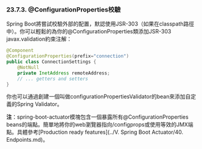 ### 23.7.3. @ConfigurationProperties校驗 

Spring Boot將嘗試校驗外部的配置，默認使用JSR-303（如果在classpath路徑中）。你可以輕鬆的為你的@ConfigurationProperties類添加JSR-303 javax.validation約束注解：
```java
@Component
@ConfigurationProperties(prefix="connection")
public class ConnectionSettings {
    @NotNull
    private InetAddress remoteAddress;
    // ... getters and setters
}
```
你也可以通過創建一個叫做configurationPropertiesValidator的bean來添加自定義的Spring Validator。

**注**：spring-boot-actuator模塊包含一個暴露所有@ConfigurationProperties beans的端點。簡單地將你的web瀏覽器指向/configprops或使用等效的JMX端點。具體參考[Production ready features](../V. Spring Boot Actuator/40. Endpoints.md)。
